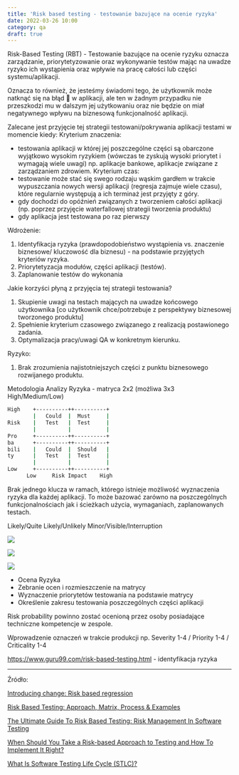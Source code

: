 ```yaml
---
title: 'Risk based testing - testowanie bazujące na ocenie ryzyka'
date: 2022-03-26 10:00
category: qa
draft: true
---
```

Risk-Based Testing (RBT) - Testowanie bazujące na ocenie ryzyku oznacza zarządzanie, priorytetyzowanie oraz wykonywanie testów mając na uwadze ryzyko ich wystąpienia oraz wpływie na pracę całości lub części systemu/aplikacji.

Oznacza to również, że jesteśmy świadomi tego, że użytkownik może natknąć się na błąd 🐛 w aplikacji, ale ten w żadnym przypadku nie przeszkodzi mu w dalszym jej użytkowaniu oraz nie będzie on miał negatywnego wpływu na biznesową funkcjonalność aplikacji. 

Zalecane jest przyjęcie tej strategii testowani/pokrywania aplikacji testami w momencie kiedy:
Kryterium znaczenia:
- testowania aplikacji w której jej poszczególne części są obarczone wyjątkowo wysokim ryzykiem (wówczas te zyskują wysoki priorytet i wymagają wiele uwagi) np. aplikacje bankowe, aplikacje związane z zarządzaniem zdrowiem.
Kryterium czas:
- testowanie może stać się swego rodzaju wąskim gardłem w trakcie wypuszczania nowych wersji aplikacji (regresja zajmuje wiele czasu), które regularnie występują a ich terminaż jest przyjęty z góry.
- gdy dochodzi do opóźnień związanych z tworzeniem całości aplikacji (np. poprzez przyjęcie waterfallowej strategii tworzenia produktu)
- gdy aplikacja jest testowana po raz pierwszy

Wdrożenie:
1. Identyfikacja ryzyka (prawdopodobieństwo wystąpienia vs. znaczenie biznesowe/ kluczowość dla biznesu) - na podstawie przyjętych kryteriów ryzyka.
2. Priorytetyzacja modułów, części aplikacji (testów).
3. Zaplanowanie testów do wykonania

Jakie korzyści płyną z przyjęcia tej strategii testowania?
1. Skupienie uwagi na testach mających na uwadze końcowego użytkownika [co użytkownik chce/potrzebuje z perspektywy biznesowej tworzonego produktu]
2. Spełnienie kryterium czasowego związanego z realizacją postawionego zadania.
3. Optymalizacja pracy/uwagi QA w konkretnym kierunku.


Ryzyko:
1. Brak zrozumienia najistotniejszych części z punktu biznesowego rozwijanego produktu.


Metodologia Analizy Ryzyka - matryca 2x2 (możliwa 3x3 High/Medium/Low)

```bash
High    +----------++----------+
        |   Could  |  Must     | 
Risk    |   Test   |  Test     |
        |          |           |
Pro     +----------++----------+
ba      +----------++----------+
bili    |   Could  |  Should   |
ty      |   Test   |  Test     |
        |          |           |
Low     +----------++----------+
      Low     Risk Impact    High
```

Brak jednego klucza w ramach, którego istnieje możliwość wyznaczenia ryzyka dla każdej aplikacji. To może bazować zarówno na poszczególnych funkcjonalnościach jak i ścieżkach użycia, wymaganiach, zaplanowanych testach.

Likely/Quite Likely/Unlikely
Minor/Visible/Interruption

![](https://www.softwaretestinghelp.com/wp-content/qa/uploads/2018/05/Likelihood-and-impact-of-failure.jpg)

![](https://www.softwaretestinghelp.com/wp-content/qa/uploads/2018/05/Testing-Priority-grid.jpg)

![](https://www.softwaretestinghelp.com/wp-content/qa/uploads/2018/05/Level-of-Detail-of-Testing.jpg)

* Ocena Ryzyka
* Zebranie ocen i rozmieszczenie na matrycy
* Wyznaczenie priorytetów testowania na podstawie matrycy
* Określenie zakresu testowania poszczególnych części aplikacji

Risk probability powinno zostać ocenioną przez osoby posiadające techniczne kompetencje w zespole.




Wprowadzenie oznaczeń w trakcie produkcji np. Severity 1-4 / Priority 1-4 / Criticality 1-4



https://www.guru99.com/risk-based-testing.html - identyfikacja ryzyka



---
Źródło:

[Introducing change: Risk based regression](https://melissajfisher.medium.com/introducing-change-risk-based-regression-58969eb7bce9)

[Risk Based Testing: Approach, Matrix, Process & Examples](https://www.guru99.com/risk-based-testing.html)

[The Ultimate Guide To Risk Based Testing: Risk Management In Software Testing](https://www.softwaretestinghelp.com/risk-management-during-test-planning-risk-based-testing/)

[When Should You Take a Risk-based Approach to Testing and How To Implement It Right?](https://www.scnsoft.com/software-testing/risk-based-testing)

[What Is Software Testing Life Cycle (STLC)?](https://www.softwaretestinghelp.com/what-is-software-testing-life-cycle-stlc/)